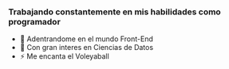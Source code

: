 
### Trabajando constantemente en mis habilidades como programador

- 🌱 Adentrandome en el mundo Front-End
- 🤔 Con gran interes en Ciencias de Datos
- ⚡ Me encanta el Voleyaball
